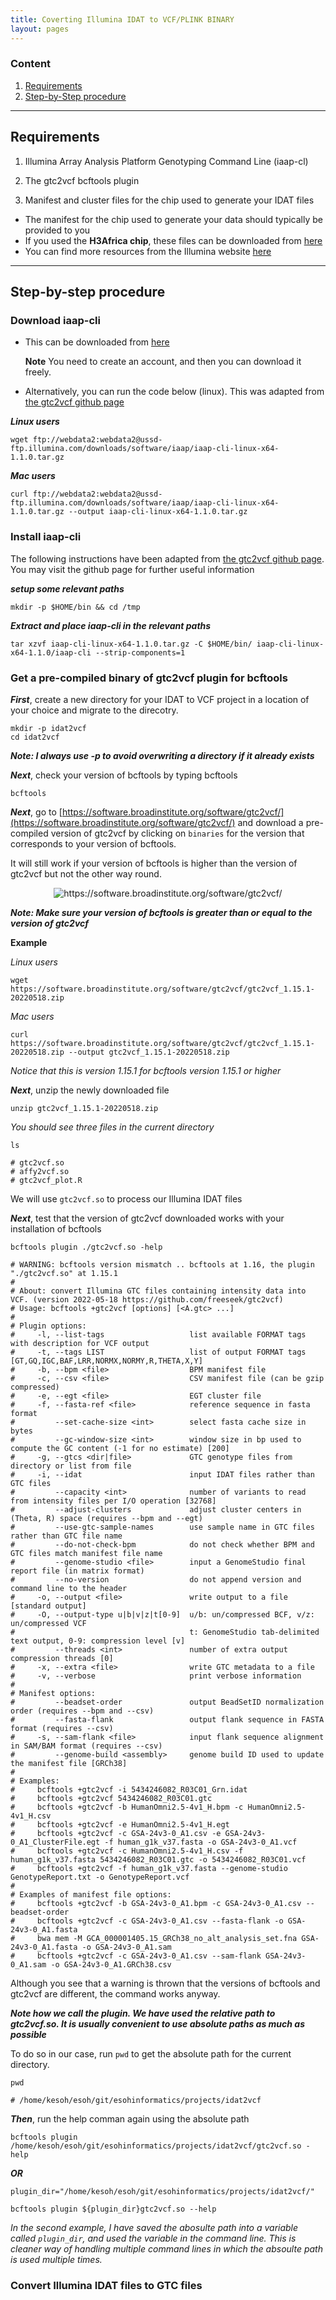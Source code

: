 ```yaml
---
title: Coverting Illumina IDAT to VCF/PLINK BINARY
layout: pages
---
```


### Content

1. [Requirements](#requirements)
2. [Step-by-Step procedure](#procedure)

* * *

## Requirements

1. Illumina Array Analysis Platform Genotyping Command Line (iaap-cl)

2. The gtc2vcf bcftools plugin

3. Manifest and cluster files for the chip used to generate your IDAT files
- The manifest for the chip used to generate your data should typically be provided to you
- If you used the **H3Africa chip**, these files can be downloaded from [here](https://chipinfo.h3abionet.org/downloads) 
- You can find more resources from the Illumina website [here](https://emea.support.illumina.com/array/downloads.html)

* * *

## Step-by-step procedure <a name="procedure"></a>

### Download iaap-cli

- This can be downloaded from [here](https://emea.support.illumina.com/downloads/iaap-genotyping-cli.html)

  **Note** You need to create an account, and then you can download it freely.

- Alternatively, you can run the code below (linux). This was adapted from [the gtc2vcf github page](https://github.com/freeseek/gtc2vcf)


***Linux users***
```shell
wget ftp://webdata2:webdata2@ussd-ftp.illumina.com/downloads/software/iaap/iaap-cli-linux-x64-1.1.0.tar.gz
```

***Mac users***
```shell
curl ftp://webdata2:webdata2@ussd-ftp.illumina.com/downloads/software/iaap/iaap-cli-linux-x64-1.1.0.tar.gz --output iaap-cli-linux-x64-1.1.0.tar.gz
```

### Install iaap-cli

The following instructions have been adapted from [the gtc2vcf github page](https://github.com/freeseek/gtc2vcf). 
You may visit the github page for further useful information

***setup some relevant paths***
```shell
mkdir -p $HOME/bin && cd /tmp
```

***Extract and place iaap-cli in the relevant paths***
```shell
tar xzvf iaap-cli-linux-x64-1.1.0.tar.gz -C $HOME/bin/ iaap-cli-linux-x64-1.1.0/iaap-cli --strip-components=1
```

### Get a pre-compiled binary of gtc2vcf plugin for bcftools

***First***, create a new directory for your IDAT to VCF project in a location of your choice and migrate to the direcotry.
```shell
mkdir -p idat2vcf
cd idat2vcf
```

***Note: I always use -p to avoid overwriting a directory if it already exists***

***Next***, check your version of bcftools by typing bcftools

```shell
bcftools
```

***Next***, go to [https://software.broadinstitute.org/software/gtc2vcf/](https://software.broadinstitute.org/software/gtc2vcf/) 
and download a pre-compiled version of gtc2vcf by clicking on `binaries` for the version that corresponds to your version 
of bcftools. 

It will still work if your version of bcftools is higher than the version of gtc2vcf but not the other way round.

<p align="center">
  <img src="/tutorials/gtc2vcf-website.png" alt="https://software.broadinstitute.org/software/gtc2vcf/">
</p>


***Note: Make sure your version of bcftools is greater than or equal to the version of gtc2vcf***

**Example**

*Linux users*
```shell
wget https://software.broadinstitute.org/software/gtc2vcf/gtc2vcf_1.15.1-20220518.zip
```

*Mac users*
```shell
curl https://software.broadinstitute.org/software/gtc2vcf/gtc2vcf_1.15.1-20220518.zip --output gtc2vcf_1.15.1-20220518.zip
```

*Notice that this is version 1.15.1 for bcftools version 1.15.1 or higher*

***Next***, unzip the newly downloaded file
```shell
unzip gtc2vcf_1.15.1-20220518.zip
```

*You should see three files in the current directory*
```shell
ls

# gtc2vcf.so
# affy2vcf.so
# gtc2vcf_plot.R
```

We will use `gtc2vcf.so` to process our Illumina IDAT files

***Next***, test that the version of gtc2vcf downloaded works with your installation of bcftools
```shell
bcftools plugin ./gtc2vcf.so -help

# WARNING: bcftools version mismatch .. bcftools at 1.16, the plugin "./gtc2vcf.so" at 1.15.1
# 
# About: convert Illumina GTC files containing intensity data into VCF. (version 2022-05-18 https://github.com/freeseek/gtc2vcf)
# Usage: bcftools +gtc2vcf [options] [<A.gtc> ...]
# 
# Plugin options:
#     -l, --list-tags                   list available FORMAT tags with description for VCF output
#     -t, --tags LIST                   list of output FORMAT tags [GT,GQ,IGC,BAF,LRR,NORMX,NORMY,R,THETA,X,Y]
#     -b, --bpm <file>                  BPM manifest file
#     -c, --csv <file>                  CSV manifest file (can be gzip compressed)
#     -e, --egt <file>                  EGT cluster file
#     -f, --fasta-ref <file>            reference sequence in fasta format
#         --set-cache-size <int>        select fasta cache size in bytes
#         --gc-window-size <int>        window size in bp used to compute the GC content (-1 for no estimate) [200]
#     -g, --gtcs <dir|file>             GTC genotype files from directory or list from file
#     -i, --idat                        input IDAT files rather than GTC files
#         --capacity <int>              number of variants to read from intensity files per I/O operation [32768]
#         --adjust-clusters             adjust cluster centers in (Theta, R) space (requires --bpm and --egt)
#         --use-gtc-sample-names        use sample name in GTC files rather than GTC file name
#         --do-not-check-bpm            do not check whether BPM and GTC files match manifest file name
#         --genome-studio <file>        input a GenomeStudio final report file (in matrix format)
#         --no-version                  do not append version and command line to the header
#     -o, --output <file>               write output to a file [standard output]
#     -O, --output-type u|b|v|z|t[0-9]  u/b: un/compressed BCF, v/z: un/compressed VCF
#                                       t: GenomeStudio tab-delimited text output, 0-9: compression level [v]
#         --threads <int>               number of extra output compression threads [0]
#     -x, --extra <file>                write GTC metadata to a file
#     -v, --verbose                     print verbose information
# 
# Manifest options:
#         --beadset-order               output BeadSetID normalization order (requires --bpm and --csv)
#         --fasta-flank                 output flank sequence in FASTA format (requires --csv)
#     -s, --sam-flank <file>            input flank sequence alignment in SAM/BAM format (requires --csv)
#         --genome-build <assembly>     genome build ID used to update the manifest file [GRCh38]
# 
# Examples:
#     bcftools +gtc2vcf -i 5434246082_R03C01_Grn.idat
#     bcftools +gtc2vcf 5434246082_R03C01.gtc
#     bcftools +gtc2vcf -b HumanOmni2.5-4v1_H.bpm -c HumanOmni2.5-4v1_H.csv
#     bcftools +gtc2vcf -e HumanOmni2.5-4v1_H.egt
#     bcftools +gtc2vcf -c GSA-24v3-0_A1.csv -e GSA-24v3-0_A1_ClusterFile.egt -f human_g1k_v37.fasta -o GSA-24v3-0_A1.vcf
#     bcftools +gtc2vcf -c HumanOmni2.5-4v1_H.csv -f human_g1k_v37.fasta 5434246082_R03C01.gtc -o 5434246082_R03C01.vcf
#     bcftools +gtc2vcf -f human_g1k_v37.fasta --genome-studio GenotypeReport.txt -o GenotypeReport.vcf
# 
# Examples of manifest file options:
#     bcftools +gtc2vcf -b GSA-24v3-0_A1.bpm -c GSA-24v3-0_A1.csv --beadset-order
#     bcftools +gtc2vcf -c GSA-24v3-0_A1.csv --fasta-flank -o GSA-24v3-0_A1.fasta
#     bwa mem -M GCA_000001405.15_GRCh38_no_alt_analysis_set.fna GSA-24v3-0_A1.fasta -o GSA-24v3-0_A1.sam
#     bcftools +gtc2vcf -c GSA-24v3-0_A1.csv --sam-flank GSA-24v3-0_A1.sam -o GSA-24v3-0_A1.GRCh38.csv
```

Although you see that a warning is thrown that the versions of bcftools and gtc2vcf are different,
the command works anyway.

***Note how we call the plugin. We have used the relative path to gtc2vcf.so. 
It is usually convenient to use absolute paths as much as possible***

To do so in our case, run `pwd` to get the absolute path for the current directory.
```shell
pwd

# /home/kesoh/esoh/git/esohinformatics/projects/idat2vcf
```

***Then***, run the help comman again using the absolute path
```shell
bcftools plugin /home/kesoh/esoh/git/esohinformatics/projects/idat2vcf/gtc2vcf.so -help
```

***OR***

```shell
plugin_dir="/home/kesoh/esoh/git/esohinformatics/projects/idat2vcf/"

bcftools plugin ${plugin_dir}gtc2vcf.so --help
```

*In the second example, I have saved the abosulte path into a variable called `plugin_dir`, and used 
the variable in the command line. This is cleaner way of handling multiple command lines in which 
the absoulte path is used multiple times.*

### Convert Illumina IDAT files to GTC files 

